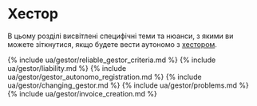 # Хестор

В цьому розділі висвітлені специфічні теми та нюанси, з якими ви можете зіткнутися, якщо будете вести аутономо з [хестором](#надійні-хестори).

{% include ua/gestor/reliable_gestor_criteria.md %}
{% include ua/gestor/liability.md %}
{% include ua/gestor/gestor_autonomo_registration.md %}
{% include ua/gestor/changing_gestor.md %}
{% include ua/gestor/problems.md %}
{% include ua/gestor/invoice_creation.md %}
